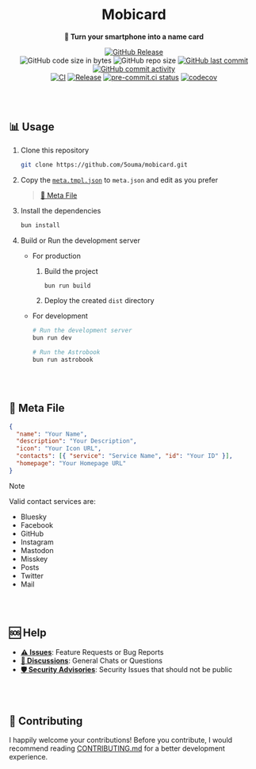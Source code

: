 <h1 align="center">Mobicard</h1>

<div align="center">

**🪪 Turn your smartphone into a name card**

[![GitHub Release](https://img.shields.io/github/v/release/5ouma/mobicard?style=flat-square)](https://github.com/5ouma/mobicard/releases)
<br />
![GitHub code size in bytes](https://img.shields.io/github/languages/code-size/5ouma/mobicard?style=flat-square)
![GitHub repo size](https://img.shields.io/github/repo-size/5ouma/mobicard?style=flat-square)
[![GitHub last commit](https://img.shields.io/github/last-commit/5ouma/mobicard?style=flat-square)](https://github.com/5ouma/mobicard/commit/HEAD)
[![GitHub commit activity](https://img.shields.io/github/commit-activity/m/5ouma/mobicard?style=flat-square)](https://github.com/5ouma/mobicard/commits/main)
<br />
[![CI](https://img.shields.io/github/actions/workflow/status/5ouma/mobicard/ci.yml?label=ci&style=flat-square)](https://github.com/5ouma/mobicard/actions/workflows/ci.yml)
[![Release](https://img.shields.io/github/actions/workflow/status/5ouma/mobicard/release.yml?label=release&style=flat-square)](https://github.com/5ouma/mobicard/actions/workflows/release.yml)
[![pre-commit.ci status](https://results.pre-commit.ci/badge/github/5ouma/mobicard/main.svg?style=flat-square)](https://results.pre-commit.ci/latest/github/5ouma/mobicard/main)
[![codecov](https://codecov.io/github/5ouma/mobicard/graph/badge.svg)](https://codecov.io/github/5ouma/mobicard)

</div>

<br /><br />

## 📊 Usage

1. Clone this repository

   ```sh
   git clone https://github.com/5ouma/mobicard.git
   ```

2. Copy the [`meta.tmpl.json`] to `meta.json` and edit as you prefer

   [`meta.tmpl.json`]: ../meta.tmpl.json

   > [👾 Meta File](#-meta-file)

3. Install the dependencies

   ```sh
   bun install
   ```

4. Build or Run the development server

   - For production

     1. Build the project

        ```sh
        bun run build
        ```

     2. Deploy the created `dist` directory

   - For development

     ```sh
     # Run the development server
     bun run dev
     ```

     ```sh
     # Run the Astrobook
     bun run astrobook
     ```

<br /><br />

## 👾 Meta File

```json
{
  "name": "Your Name",
  "description": "Your Description",
  "icon": "Your Icon URL",
  "contacts": [{ "service": "Service Name", "id": "Your ID" }],
  "homepage": "Your Homepage URL"
}
```

> [!NOTE]
> Valid contact services are:
>
> - Bluesky
> - Facebook
> - GitHub
> - Instagram
> - Mastodon
> - Misskey
> - Posts
> - Twitter
> - Mail

<br /><br />

## 🆘 Help

- [**⚠️ Issues**]: Feature Requests or Bug Reports
- [**💬 Discussions**]: General Chats or Questions
- [**🛡️ Security Advisories**]: Security Issues that should not be public

[**⚠️ Issues**]: https://github.com/5ouma/mobicard/issues/new/choose
[**💬 Discussions**]: https://github.com/5ouma/mobicard/discussions/new/choose
[**🛡️ Security Advisories**]: https://github.com/5ouma/mobicard/security/advisories/new

<br /><br />

## 🎽 Contributing

I happily welcome your contributions!
Before you contribute,
I would recommend reading [CONTRIBUTING.md](./CONTRIBUTING.md)
for a better development experience.
